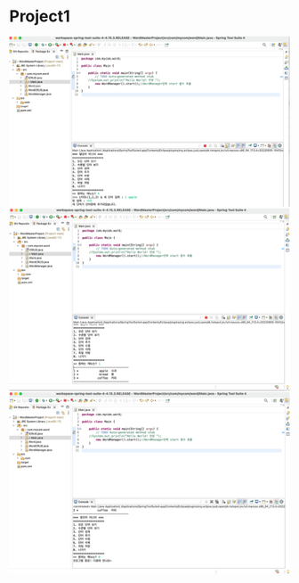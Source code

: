# Project1

![screenshot_add](./screenshot/screenshot_add.png)
![screenshot_list](./screenshot/screenshot_list.png)
![screenshot_exit](./screenshot/screenshot_exit.png)
